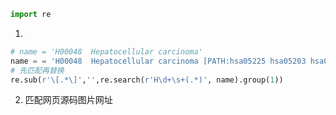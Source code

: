 ```python
import re
```
1.
```python
# name = 'H00048  Hepatocellular carcinoma'
name = = 'H00048  Hepatocellular carcinoma [PATH:hsa05225 hsa05203 hsa05161 hsa05160 hsa05206]'
# 先匹配再替换
re.sub(r'\[.*\]','',re.search(r'H\d+\s+(.*)', name).group(1))
```
2. 匹配网页源码图片网址
